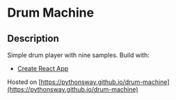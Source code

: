 # Drum Machine

## Description
Simple drum player with nine samples.
Build with:
* [Create React App](https://github.com/facebook/create-react-app)

Hosted on [https://pythonsway.github.io/drum-machine](https://pythonsway.github.io/drum-machine)